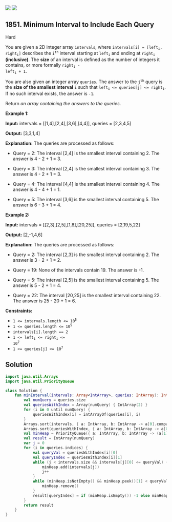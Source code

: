 [![](https://img.shields.io/github/stars/javadev/LeetCode-in-Kotlin?label=Stars&style=flat-square)](https://github.com/javadev/LeetCode-in-Kotlin)
[![](https://img.shields.io/github/forks/javadev/LeetCode-in-Kotlin?label=Fork%20me%20on%20GitHub%20&style=flat-square)](https://github.com/javadev/LeetCode-in-Kotlin/fork)

## 1851\. Minimum Interval to Include Each Query

Hard

You are given a 2D integer array `intervals`, where <code>intervals[i] = [left<sub>i</sub>, right<sub>i</sub>]</code> describes the <code>i<sup>th</sup></code> interval starting at <code>left<sub>i</sub></code> and ending at <code>right<sub>i</sub></code> **(inclusive)**. The **size** of an interval is defined as the number of integers it contains, or more formally <code>right<sub>i</sub> - left<sub>i</sub> + 1</code>.

You are also given an integer array `queries`. The answer to the <code>j<sup>th</sup></code> query is the **size of the smallest interval** `i` such that <code>left<sub>i</sub> <= queries[j] <= right<sub>i</sub></code>. If no such interval exists, the answer is `-1`.

Return _an array containing the answers to the queries_.

**Example 1:**

**Input:** intervals = \[\[1,4],[2,4],[3,6],[4,4]], queries = [2,3,4,5]

**Output:** [3,3,1,4]

**Explanation:** The queries are processed as follows: 

- Query = 2: The interval [2,4] is the smallest interval containing 2. The answer is 4 - 2 + 1 = 3.

- Query = 3: The interval [2,4] is the smallest interval containing 3. The answer is 4 - 2 + 1 = 3. 

- Query = 4: The interval [4,4] is the smallest interval containing 4. The answer is 4 - 4 + 1 = 1.

- Query = 5: The interval [3,6] is the smallest interval containing 5. The answer is 6 - 3 + 1 = 4.

**Example 2:**

**Input:** intervals = \[\[2,3],[2,5],[1,8],[20,25]], queries = [2,19,5,22]

**Output:** [2,-1,4,6]

**Explanation:** The queries are processed as follows: 

- Query = 2: The interval [2,3] is the smallest interval containing 2. The answer is 3 - 2 + 1 = 2.

- Query = 19: None of the intervals contain 19. The answer is -1. 

- Query = 5: The interval [2,5] is the smallest interval containing 5. The answer is 5 - 2 + 1 = 4. 

- Query = 22: The interval [20,25] is the smallest interval containing 22. The answer is 25 - 20 + 1 = 6.

**Constraints:**

*   <code>1 <= intervals.length <= 10<sup>5</sup></code>
*   <code>1 <= queries.length <= 10<sup>5</sup></code>
*   `intervals[i].length == 2`
*   <code>1 <= left<sub>i</sub> <= right<sub>i</sub> <= 10<sup>7</sup></code>
*   <code>1 <= queries[j] <= 10<sup>7</sup></code>

## Solution

```kotlin
import java.util.Arrays
import java.util.PriorityQueue

class Solution {
    fun minInterval(intervals: Array<IntArray>, queries: IntArray): IntArray {
        val numQuery = queries.size
        val queriesWithIndex = Array(numQuery) { IntArray(2) }
        for (i in 0 until numQuery) {
            queriesWithIndex[i] = intArrayOf(queries[i], i)
        }
        Arrays.sort(intervals, { a: IntArray, b: IntArray -> a[0].compareTo(b[0]) })
        Arrays.sort(queriesWithIndex, { a: IntArray, b: IntArray -> a[0].compareTo(b[0]) })
        val minHeap = PriorityQueue({ a: IntArray, b: IntArray -> (a[1] - a[0]).compareTo(b[1] - b[0]) })
        val result = IntArray(numQuery)
        var j = 0
        for (i in queries.indices) {
            val queryVal = queriesWithIndex[i][0]
            val queryIndex = queriesWithIndex[i][1]
            while (j < intervals.size && intervals[j][0] <= queryVal) {
                minHeap.add(intervals[j])
                j++
            }
            while (minHeap.isNotEmpty() && minHeap.peek()[1] < queryVal) {
                minHeap.remove()
            }
            result[queryIndex] = if (minHeap.isEmpty()) -1 else minHeap.peek()[1] - minHeap.peek()[0] + 1
        }
        return result
    }
}
```